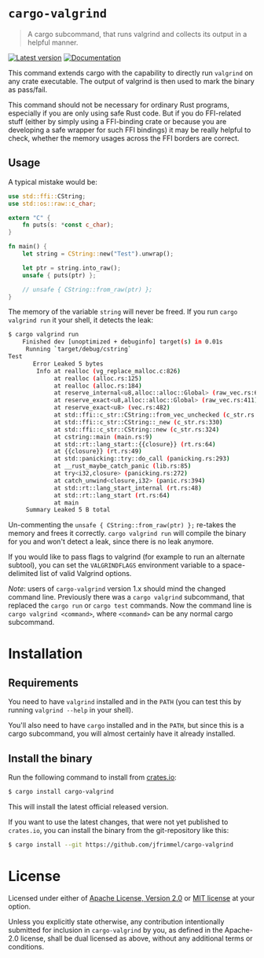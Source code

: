 # `cargo-valgrind`
> A cargo subcommand, that runs valgrind and collects its output in a helpful manner.

[![Latest version](https://img.shields.io/crates/v/cargo-valgrind.svg)](https://crates.io/crates/cargo-valgrind)
[![Documentation](https://docs.rs/cargo-valgrind/badge.svg)](https://docs.rs/cargo-valgrind)

This command extends cargo with the capability to directly run `valgrind` on any crate executable.
The output of valgrind is then used to mark the binary as pass/fail.

This command should not be necessary for ordinary Rust programs, especially if you are only using safe Rust code.
But if you do FFI-related stuff (either by simply using a FFI-binding crate or because you are developing a safe wrapper for such FFI bindings) it may be really helpful to check, whether the memory usages across the FFI borders are correct.

## Usage
A typical mistake would be:
```rust
use std::ffi::CString;
use std::os::raw::c_char;

extern "C" {
    fn puts(s: *const c_char);
}

fn main() {
    let string = CString::new("Test").unwrap();

    let ptr = string.into_raw();
    unsafe { puts(ptr) };

    // unsafe { CString::from_raw(ptr) };
}
```
The memory of the variable `string` will never be freed.
If you run `cargo valgrind run` it your shell, it detects the leak:
```bash
$ cargo valgrind run
    Finished dev [unoptimized + debuginfo] target(s) in 0.01s
     Running `target/debug/cstring`
Test
       Error Leaked 5 bytes
        Info at realloc (vg_replace_malloc.c:826)
             at realloc (alloc.rs:125)
             at realloc (alloc.rs:184)
             at reserve_internal<u8,alloc::alloc::Global> (raw_vec.rs:666)
             at reserve_exact<u8,alloc::alloc::Global> (raw_vec.rs:411)
             at reserve_exact<u8> (vec.rs:482)
             at std::ffi::c_str::CString::from_vec_unchecked (c_str.rs:355)
             at std::ffi::c_str::CString::_new (c_str.rs:330)
             at std::ffi::c_str::CString::new (c_str.rs:324)
             at cstring::main (main.rs:9)
             at std::rt::lang_start::{{closure}} (rt.rs:64)
             at {{closure}} (rt.rs:49)
             at std::panicking::try::do_call (panicking.rs:293)
             at __rust_maybe_catch_panic (lib.rs:85)
             at try<i32,closure> (panicking.rs:272)
             at catch_unwind<closure,i32> (panic.rs:394)
             at std::rt::lang_start_internal (rt.rs:48)
             at std::rt::lang_start (rt.rs:64)
             at main
     Summary Leaked 5 B total
```
Un-commenting the `unsafe { CString::from_raw(ptr) };` re-takes the memory and frees it correctly.
`cargo valgrind run` will compile the binary for you and won't detect a leak, since there is no leak anymore.

If you would like to pass flags to valgrind (for example to run an alternate subtool), you can set the `VALGRINDFLAGS` environment variable to a space-delimited list of valid Valgrind options.

_Note_: users of `cargo-valgrind` version 1.x should mind the changed command line.
Previously there was a `cargo valgrind` subcommand, that replaced the `cargo run` or `cargo test` commands.
Now the command line is `cargo valgrind <command>`, where `<command>` can be any normal cargo subcommand.

# Installation
## Requirements
You need to have `valgrind` installed and in the `PATH` (you can test this by running `valgrind --help` in your shell).

You'll also need to have `cargo` installed and in the `PATH`, but since this is a cargo subcommand, you will almost certainly have it already installed.

## Install the binary
Run the following command to install from [crates.io](https://crates.io/crates/cargo-valgrind):
```bash
$ cargo install cargo-valgrind
```
This will install the latest official released version.

If you want to use the latest changes, that were not yet published to `crates.io`, you can install the binary from the git-repository like this:
```bash
$ cargo install --git https://github.com/jfrimmel/cargo-valgrind
```

# License
Licensed under either of [Apache License, Version 2.0](LICENSE-APACHE) or [MIT license](LICENSE-MIT) at your option.

Unless you explicitly state otherwise, any contribution intentionally submitted for inclusion in `cargo-valgrind` by you, as defined in the Apache-2.0 license, shall be dual licensed as above, without any additional terms or conditions.
